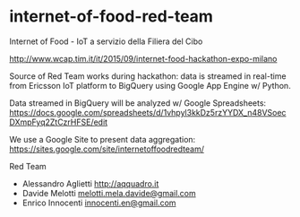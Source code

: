 # internet-of-food-red-team
Internet of Food - IoT a servizio della Filiera del Cibo

http://www.wcap.tim.it/it/2015/09/internet-food-hackathon-expo-milano

Source of Red Team works during hackathon: data is streamed in real-time from Ericsson IoT platform to BigQuery using Google App Engine w/ Python.

Data streamed in BigQuery will be analyzed w/ Google Spreadsheets: https://docs.google.com/spreadsheets/d/1vhpyl3kkDz5rzYYDX_n48VSoecDXmpFyq2ZtCzrHFSE/edit

We use a Google Site to present data aggregation: https://sites.google.com/site/internetoffoodredteam/

Red Team

- Alessandro Aglietti http://aqquadro.it
- Davide Melotti <melotti.mela.davide@gmail.com>
- Enrico Innocenti <innocenti.en@gmail.com>
